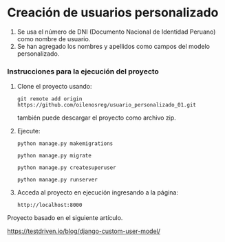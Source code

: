 # Creación de usuarios personalizado

1. Se usa el número de DNI (Documento Nacional de Identidad Peruano) como nombre de usuario.
2. Se han agregado los nombres y apellidos como campos del modelo personalizado.

### Instrucciones para la ejecución del proyecto
1. Clone el proyecto usando:
    ```
    git remote add origin https://github.com/oilenosreg/usuario_personalizado_01.git
    ```
    también puede descargar el proyecto como archivo zip.
    
2. Ejecute:
    ``` 
    python manage.py makemigrations 
    ```
    ``` 
    python manage.py migrate 
    ```
    ``` 
    python manage.py createsuperuser 
    ```    
    ``` 
    python manage.py runserver 
    ```
3. Acceda al proyecto en ejecución ingresando a la página:
    ``` 
    http://localhost:8000
    ```
    
Proyecto basado en el siguiente artículo.

https://testdriven.io/blog/django-custom-user-model/
